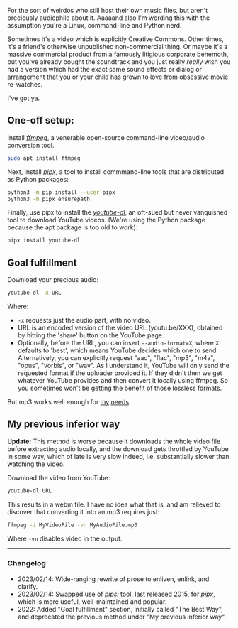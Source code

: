 <!--
.. title: Download audio from YouTube
.. slug: download-audio-from-youtube
.. date: 2021-05-13 11:18:33 UTC-05:00
.. tags: linux,music,til,youtube,command-line
-->

For the sort of weirdos who still host their own music files, but aren't
preciously audiophile about it. Aaaaand also I'm wording this with the
assumption you're a Linux, command-line and Python nerd.

Sometimes it's a video which is explicitly Creative Commons. Other times, it's
a friend's otherwise unpublished non-commercial thing. Or maybe it's a massive
commercial product from a famously litigious corporate behemoth, but you've
already bought the soundtrack and you just really *really* wish you had a
version which had the exact same sound effects or dialog or arrangement that
you or your child has grown to love from obsessive movie re-watches.

I've got ya.

## One-off setup:

Install [*ffmpeg*](https://ffmpeg.org/), a venerable open-source command-line
video/audio conversion tool.

```bash
sudo apt install ffmpeg
```

Next, install [*pipx*](https://pypa.github.io/pipx/), a tool to install
commmand-line tools that are distributed as Python packages:

```bash
python3 -m pip install --user pipx
python3 -m pipx ensurepath
```

Finally, use pipx to install the [*youtube-dl*](https://youtube-dl.org/), an
oft-sued but never vanquished tool to download YouTube videos. (We're using
the Python package because the apt package is too old to work):

```bash
pipx install youtube-dl
```

## Goal fulfillment

Download your precious audio:

```bash
youtube-dl -x URL
```

Where:

* `-x` requests just the audio part, with no video.
* URL is an encoded version of the video URL (youtu.be/XXX), obtained by
  hitting the 'share' button on the YouTube page.
* Optionally, before the URL, you can insert `--audio-format=X`, where `X`
  defaults to 'best', which means YouTube decides which one to send.
  Alternatively, you can explicitly request "aac", "flac", "mp3", "m4a",
  "opus", "vorbis", or "wav". As I understand it, YouTube will only send the
  requested format if the uploader provided it. If they didn't then we get
  whatever YouTube provides and then convert it locally using ffmpeg. So you
  sometimes won't be getting the benefit of those lossless formats.

But mp3 works well enough for [my](https://www.youtube.com/watch?v=VSJWvzLuGz8)
[needs](https://www.youtube.com/watch?v=nyU1Pt2IXyE).

## My previous inferior way

**Update:** This method is worse because it downloads the whole video file before
extracting audio locally, and the download gets throttled by YouTube in some
way, which of late is very slow indeed, i.e. substantially slower than watching
the video.

Download the video from YouTube:

```bash
youtube-dl URL
```

This results in a webm file. I have no idea what that is, and am relieved
to discover that converting it into an mp3 requires just:

```bash
ffmpeg -i MyVideoFile -vn MyAudioFile.mp3
```

Where `-vn` disables video in the output.

---

### Changelog

* 2023/02/14: Wide-ranging rewrite of prose to enliven, enlink, and clarify.
* 2023/02/14: Swapped use of [*pipsi*](https://github.com/mitsuhiko/pipsi/)
  tool, last released 2015, for *pipx*, which is more useful, well-maintained
  and popular.
* 2022: Added "Goal fulfillment" section, initially called "The Best Way", and
  deprecated the previous method under "My previous inferior way".

